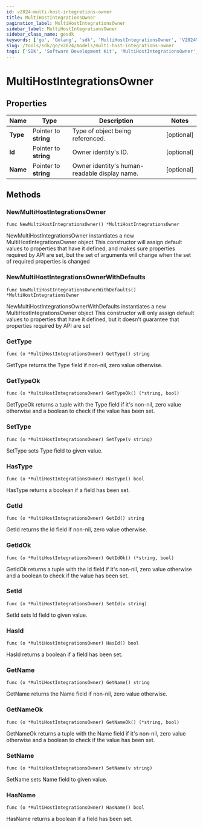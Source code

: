 ```yaml
---
id: v2024-multi-host-integrations-owner
title: MultiHostIntegrationsOwner
pagination_label: MultiHostIntegrationsOwner
sidebar_label: MultiHostIntegrationsOwner
sidebar_class_name: gosdk
keywords: ['go', 'Golang', 'sdk', 'MultiHostIntegrationsOwner', 'V2024MultiHostIntegrationsOwner'] 
slug: /tools/sdk/go/v2024/models/multi-host-integrations-owner
tags: ['SDK', 'Software Development Kit', 'MultiHostIntegrationsOwner', 'V2024MultiHostIntegrationsOwner']
---
```


# MultiHostIntegrationsOwner

## Properties

Name | Type | Description | Notes
------------ | ------------- | ------------- | -------------
**Type** | Pointer to **string** | Type of object being referenced. | [optional] 
**Id** | Pointer to **string** | Owner identity's ID. | [optional] 
**Name** | Pointer to **string** | Owner identity's human-readable display name. | [optional] 

## Methods

### NewMultiHostIntegrationsOwner

`func NewMultiHostIntegrationsOwner() *MultiHostIntegrationsOwner`

NewMultiHostIntegrationsOwner instantiates a new MultiHostIntegrationsOwner object
This constructor will assign default values to properties that have it defined,
and makes sure properties required by API are set, but the set of arguments
will change when the set of required properties is changed

### NewMultiHostIntegrationsOwnerWithDefaults

`func NewMultiHostIntegrationsOwnerWithDefaults() *MultiHostIntegrationsOwner`

NewMultiHostIntegrationsOwnerWithDefaults instantiates a new MultiHostIntegrationsOwner object
This constructor will only assign default values to properties that have it defined,
but it doesn't guarantee that properties required by API are set

### GetType

`func (o *MultiHostIntegrationsOwner) GetType() string`

GetType returns the Type field if non-nil, zero value otherwise.

### GetTypeOk

`func (o *MultiHostIntegrationsOwner) GetTypeOk() (*string, bool)`

GetTypeOk returns a tuple with the Type field if it's non-nil, zero value otherwise
and a boolean to check if the value has been set.

### SetType

`func (o *MultiHostIntegrationsOwner) SetType(v string)`

SetType sets Type field to given value.

### HasType

`func (o *MultiHostIntegrationsOwner) HasType() bool`

HasType returns a boolean if a field has been set.

### GetId

`func (o *MultiHostIntegrationsOwner) GetId() string`

GetId returns the Id field if non-nil, zero value otherwise.

### GetIdOk

`func (o *MultiHostIntegrationsOwner) GetIdOk() (*string, bool)`

GetIdOk returns a tuple with the Id field if it's non-nil, zero value otherwise
and a boolean to check if the value has been set.

### SetId

`func (o *MultiHostIntegrationsOwner) SetId(v string)`

SetId sets Id field to given value.

### HasId

`func (o *MultiHostIntegrationsOwner) HasId() bool`

HasId returns a boolean if a field has been set.

### GetName

`func (o *MultiHostIntegrationsOwner) GetName() string`

GetName returns the Name field if non-nil, zero value otherwise.

### GetNameOk

`func (o *MultiHostIntegrationsOwner) GetNameOk() (*string, bool)`

GetNameOk returns a tuple with the Name field if it's non-nil, zero value otherwise
and a boolean to check if the value has been set.

### SetName

`func (o *MultiHostIntegrationsOwner) SetName(v string)`

SetName sets Name field to given value.

### HasName

`func (o *MultiHostIntegrationsOwner) HasName() bool`

HasName returns a boolean if a field has been set.


